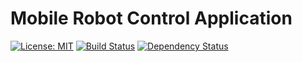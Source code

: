 # Mobile Robot Control Application  
[![License: MIT](https://img.shields.io/badge/License-MIT-yellow.svg)](https://opensource.org/licenses/MIT)
[![Build Status](https://travis-ci.org/oliverhruby/robot-ionic.svg?branch=master)](https://travis-ci.org/oliverhruby/robot-ionic)
[![Dependency Status](https://www.versioneye.com/user/projects/599d2c8d0fb24f0bd02f7888/badge.svg?style=flat-square)](https://www.versioneye.com/user/projects/599d2c8d0fb24f0bd02f7888/)


